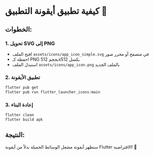 # كيفية تطبيق أيقونة التطبيق 🎵

## الخطوات:

### 1. تحويل SVG إلى PNG
- افتح الملف `assets/icons/app_icon_simple.svg` في متصفح أو محرر صور
- احفظه كـ PNG بحجم 512x512 بكسل
- استبدل الملف `assets/icons/app_icon.png` بالملف الجديد

### 2. تطبيق الأيقونة
```bash
flutter pub get
flutter pub run flutter_launcher_icons:main
```

### 3. إعادة البناء
```bash
flutter clean
flutter build apk
```

## النتيجة:
ستظهر أيقونة مشغل الوسائط الجميلة بدلاً من أيقونة Flutter الافتراضية! 🎉